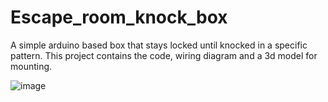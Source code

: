 # Escape_room_knock_box
A simple arduino based box that stays locked until knocked in a specific pattern. This project contains the code, wiring diagram and a 3d model for mounting.

![image](https://user-images.githubusercontent.com/29553708/148707027-20da2818-269f-4867-9f2d-5b04d0f03936.png)


